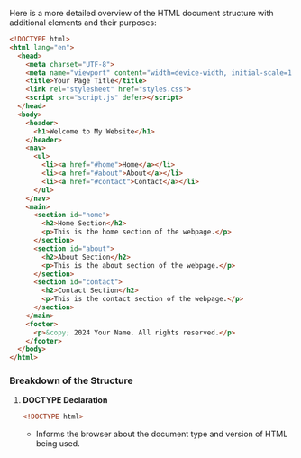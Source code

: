 Here is a more detailed overview of the HTML document structure with additional elements and their purposes:

```html
<!DOCTYPE html>
<html lang="en">
  <head>
    <meta charset="UTF-8">
    <meta name="viewport" content="width=device-width, initial-scale=1.0">
    <title>Your Page Title</title>
    <link rel="stylesheet" href="styles.css">
    <script src="script.js" defer></script>
  </head>
  <body>
    <header>
      <h1>Welcome to My Website</h1>
    </header>
    <nav>
      <ul>
        <li><a href="#home">Home</a></li>
        <li><a href="#about">About</a></li>
        <li><a href="#contact">Contact</a></li>
      </ul>
    </nav>
    <main>
      <section id="home">
        <h2>Home Section</h2>
        <p>This is the home section of the webpage.</p>
      </section>
      <section id="about">
        <h2>About Section</h2>
        <p>This is the about section of the webpage.</p>
      </section>
      <section id="contact">
        <h2>Contact Section</h2>
        <p>This is the contact section of the webpage.</p>
      </section>
    </main>
    <footer>
      <p>&copy; 2024 Your Name. All rights reserved.</p>
    </footer>
  </body>
</html>
```

### Breakdown of the Structure

1. **DOCTYPE Declaration**
   ```html
   <!DOCTYPE html>
   ```
   - Informs the browser about the document type and version of HTML being used.
